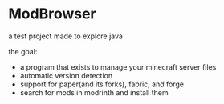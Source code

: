 # ModBrowser
a test project made to explore java

the goal:
- a program that exists to manage your minecraft server files
- automatic version detection
- support for paper(and its forks), fabric, and forge
- search for mods in modrinth and install them

